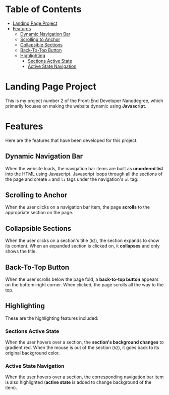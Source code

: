 # Table of Contents

- [Landing Page Project](#landing-page-project)
- [Features](#features)
  * [Dynamic Navigation Bar](#dynamic-navigation-bar)
  * [Scrolling to Anchor](#scrolling-to-anchor)
  * [Collapsible Sections](#collapsible-sections)
  * [Back-To-Top Button](#back-to-top-button)
  * [Highlighting](#highlighting)
    + [Sections Active State](#sections-active-state)
    + [Active State Navigation](#active-state-navigation)

# Landing Page Project

This is my project number 2 of the Front-End Developer Nanodegree, which primarily focuses on making the website dynamic using **Javascript**.

# Features

Here are the features that have been developed for this project.

## Dynamic Navigation Bar

When the website loads, the navigation bar items are built as **unordered list** into the HTML using Javascript. Javascript loops through all the sections of the page and create `a` and `li` tags under the navigation's `ul` tag.

## Scrolling to Anchor

When the user clicks on a navigation bar item, the page **scrolls** to the appropriate section on the page.

## Collapsible Sections

When the user clicks on a section's title (`h2`), the section expands to show its content. When an expanded section is clicked on, it **collapses** and only shows the title.

## Back-To-Top Button

When the user scrolls below the page fold, a **back-to-top button** appears on the bottom-right corner. When clicked, the page scrolls all the way to the top.

## Highlighting

These are the highlighting features included:

### Sections Active State

When the user hovers over a section, the **section's background changes** to gradient red. When the mouse is out of the section (`h2`), it goes back to its original background color.

### Active State Navigation

When the user hovers over a section, the corresponding navigation bar item is also highlighted (**active state** is added to change background of the item).
